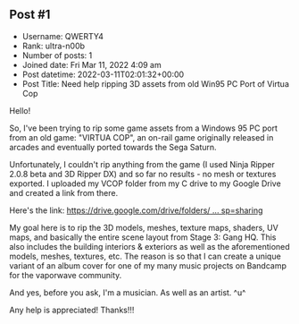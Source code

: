## Post #1
- Username: QWERTY4
- Rank: ultra-n00b
- Number of posts: 1
- Joined date: Fri Mar 11, 2022 4:09 am
- Post datetime: 2022-03-11T02:01:32+00:00
- Post Title: Need help ripping 3D assets from old Win95 PC Port of Virtua Cop

Hello! 

So, I've been trying to rip some game assets from a Windows 95 PC port from an old game: "VIRTUA COP", an on-rail game originally released in arcades and eventually ported towards the Sega Saturn. 

Unfortunately, I couldn't rip anything from the game (I used Ninja Ripper 2.0.8 beta and 3D Ripper DX) and so far no results - no mesh or textures exported. I uploaded my VCOP folder from my C drive to my Google Drive and created a link from there. 

Here's the link:
[https://drive.google.com/drive/folders/ ... sp=sharing](https://drive.google.com/drive/folders/1_g-Vfrq1hJfwzPhD6mJpLqIjF4y5LUD4?usp=sharing)

My goal here is to rip the 3D models, meshes, texture maps, shaders, UV maps, and basically the entire scene layout from Stage 3: Gang HQ. This also includes the building interiors & exteriors as well as the aforementioned models, meshes, textures, etc. The reason is so that I can create a unique variant of an album cover for one of my many music projects on Bandcamp for the vaporwave community.

And yes, before you ask, I'm a musician. As well as an artist. ^u^

Any help is appreciated! Thanks!!!
